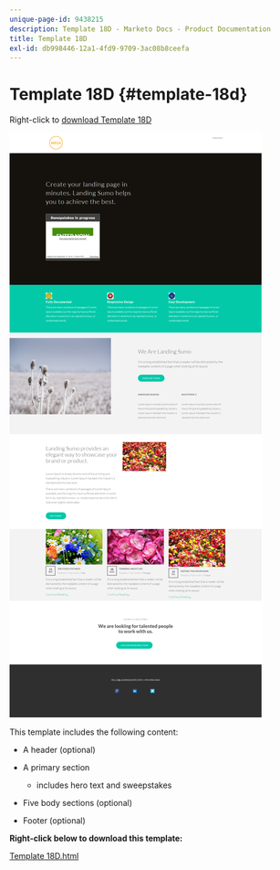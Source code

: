 ```yaml
---
unique-page-id: 9438215
description: Template 18D - Marketo Docs - Product Documentation
title: Template 18D
exl-id: db998446-12a1-4fd9-9709-3ac08b8ceefa
---
```

# Template 18D {#template-18d}

Right-click to [download Template 18D](https://experienceleague.adobe.com/landing/marketo/lp-templates/template-18d.html)

![](assets/image2015-8-17-18-3a21-3a27.png)

This template includes the following content:

* A header (optional)
* A primary section

    * includes hero text and sweepstakes

* Five body sections (optional)
* Footer (optional)

**Right-click below to download this template:**

[Template 18D.html](https://experienceleague.adobe.com/landing/marketo/lp-templates/template-18d.html)
